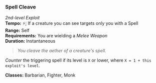 ### Spell Cleave
*2nd-level Exploit*  
**Tempo:** ⚡; If a creature you can see targets only you with a Spell  
**Range:** Self  
**Requirements:** You are wielding a *Melee Weapon*  
**Duration:** Instantaneous  

> *You cleave the aether of a creature's spell.*

*Counter* the triggering spell if its level is `X` or lower, where `X = 1 + this exploit's level`.

**Classes:** Barbarian, Fighter, Monk

